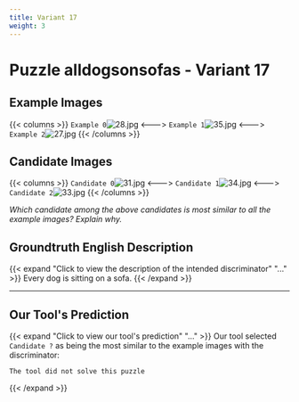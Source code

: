 ```yaml
---
title: Variant 17
weight: 3
---
```


# Puzzle alldogsonsofas - Variant 17

## Example Images
{{< columns >}}
`Example 0`![28.jpg](/natscene_data/images/28.jpg)
<--->
`Example 1`![35.jpg](/natscene_data/images/35.jpg)
<--->
`Example 2`![27.jpg](/natscene_data/images/27.jpg)
{{< /columns >}}

## Candidate Images
{{< columns >}}
`Candidate 0`![31.jpg](/natscene_data/images/31.jpg)
<--->
`Candidate 1`![34.jpg](/natscene_data/images/34.jpg)
<--->
`Candidate 2`![33.jpg](/natscene_data/images/33.jpg)
{{< /columns >}}

*Which candidate among the above candidates is most similar to all the example images? Explain why.*

## Groundtruth English Description

{{< expand "Click to view the description of the intended discriminator" "..." >}}
Every dog is sitting on a sofa.
{{< /expand >}}

---



## Our Tool's Prediction

{{< expand "Click to view our tool's prediction" "..." >}}
Our tool selected `Candidate ?` as being the most similar to the example images with the discriminator:
```plaintext
The tool did not solve this puzzle
```
{{< /expand >}}
